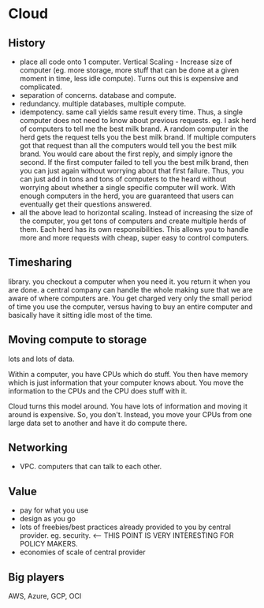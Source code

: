 # Cloud

## History

- place all code onto 1 computer. Vertical Scaling - Increase size of computer (eg. more storage, more stuff that can be done at a given moment in time, less idle compute). Turns out this is expensive and complicated.
- separation of concerns. database and compute.
- redundancy. multiple databases, multiple compute.
- idempotency. same call yields same result every time. Thus, a single computer does not need to know about previous requests. eg. I ask herd of computers to tell me the best milk brand. A random computer in the herd gets the request tells you the best milk brand. If multiple computers got that request than all the computers would tell you the best milk brand. You would care about the first reply, and simply ignore the second. If the first computer failed to tell you the best milk brand, then you can just again without worrying about that first failure. Thus, you can just add in tons and tons of computers to the heard without worrying about whether a single specific computer will work. With enough computers in the herd, you are guaranteed that users can eventually get their questions answered.
- all the above lead to horizontal scaling. Instead of increasing the size of the computer, you get tons of computers and create multiple herds of them. Each herd has its own responsibilities. This allows you to handle more and more requests with cheap, super easy to control computers.


## Timesharing

library. you checkout a computer when you need it. you return it when you are done. a central company can handle the whole making sure that we are aware of where computers are. You get charged very only the small period of time you use the computer, versus having to buy an entire computer and basically have it sitting idle most of the time.

## Moving compute to storage

lots and lots of data.

Within a computer, you have CPUs which do stuff. You then have memory which is just information that your computer knows about. You move the information to the CPUs and the CPU does stuff with it.

Cloud turns this model around. You have lots of information and moving it around is expensive. So, you don't. Instead, you move your CPUs from one large data set to another and have it do compute there.   

## Networking

- VPC. computers that can talk to each other.

## Value

- pay for what you use
- design as you go
- lots of freebies/best practices already provided to you by central provider. eg. security. <-- THIS POINT IS VERY INTERESTING FOR POLICY MAKERS.
- economies of scale of central provider

## Big players

AWS, Azure, GCP, OCI
